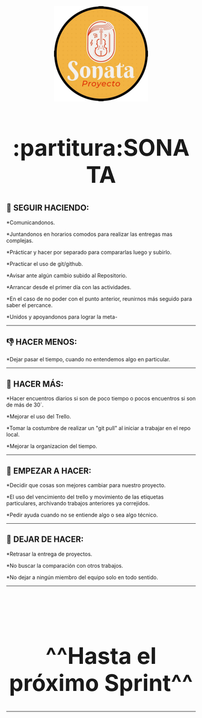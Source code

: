 <div align="center">
    <img width="250px" src="/public/img/logo/logo1.png" alt="Logo Sonata">
    <h1 text-aling="center" style="font-size: 60px;"> :partitura:SONATA <h1>
</div>

<h2>💪 SEGUIR HACIENDO:</h2>
<p>*Comunicandonos.</p>
<p>*Juntandonos en horarios comodos para realizar las entregas mas complejas.</p>
<p>*Prácticar y hacer por separado para compararlas luego y subirlo.</p>
<p>*Practicar el uso de git/github.</p>
<p>*Avisar ante algún cambio subido al Repositorio.</p>
<p>*Arrancar desde el primer día con las actividades.</p>
<p>*En el caso de no poder con el punto anterior, reunirnos más seguido para saber el percance.</p>
<p>*Unidos y apoyandonos para lograr la meta-</p>
<hr style="border-color:purple;">

<h2>👎 HACER MENOS:</h2>
<p>*Dejar pasar el tiempo, cuando no entendemos algo en particular.</p>
<hr style="border-color:purple;">

<h2>🙌 HACER MÁS:</h2>
<p>*Hacer encuentros diarios si son de poco tiempo o pocos encuentros si son de más de 30´.</p>
<p>*Mejorar el uso del Trello.</p>
<p>*Tomar la costumbre de realizar un "git pull" al iniciar a trabajar en el repo local.
<p>*Mejorar la organizacion del tiempo.</p>
<hr style="border-color:purple;">

<h2>🤗 EMPEZAR A HACER:</h2>
<p>*Decidir que cosas son mejores cambiar para nuestro proyecto.</p>
<p>*El uso del vencimiento del trello y movimiento de las etiquetas particulares, archivando trabajos anteriores ya correjidos.</p>
<p>*Pedir ayuda cuando no se entiende algo o sea algo técnico.</p>
<hr style="border-color:purple;">

<h2>🥺 DEJAR DE HACER:</h2>
<p>*Retrasar la entrega de proyectos.</p>
<p>*No buscar la comparación con otros trabajos.</p>
<p>*No dejar a ningún miembro del equipo solo en todo sentido.</p>
<hr style="border-color:purple;">
<br>
<br>
<br>
<div align="center">
    <h1 text-aling="center" style="font-size: 60px;">^^Hasta el próximo Sprint^^ <h1>
</div>
<hr style="border-color:purple;">